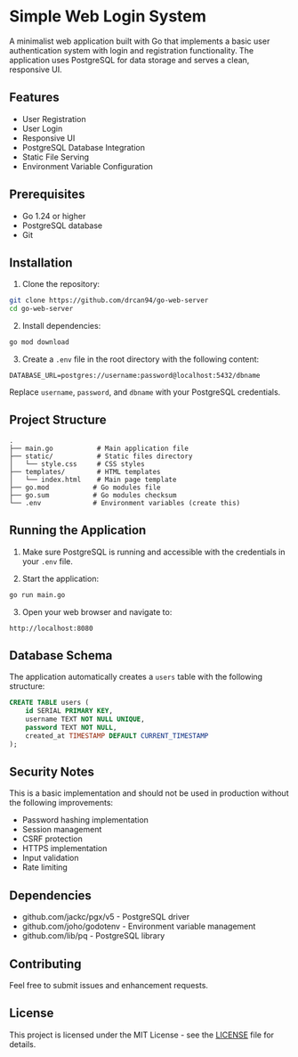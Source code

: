 # Simple Web Login System

A minimalist web application built with Go that implements a basic user authentication system with login and registration functionality. The application uses PostgreSQL for data storage and serves a clean, responsive UI.

## Features

- User Registration
- User Login
- Responsive UI
- PostgreSQL Database Integration
- Static File Serving
- Environment Variable Configuration

## Prerequisites

- Go 1.24 or higher
- PostgreSQL database
- Git

## Installation

1. Clone the repository:
```bash
git clone https://github.com/drcan94/go-web-server
cd go-web-server
```

2. Install dependencies:
```bash
go mod download
```

3. Create a `.env` file in the root directory with the following content:
```env
DATABASE_URL=postgres://username:password@localhost:5432/dbname
```
Replace `username`, `password`, and `dbname` with your PostgreSQL credentials.

## Project Structure

```
.
├── main.go           # Main application file
├── static/           # Static files directory
│   └── style.css     # CSS styles
├── templates/        # HTML templates
│   └── index.html    # Main page template
├── go.mod           # Go modules file
├── go.sum           # Go modules checksum
└── .env             # Environment variables (create this)
```

## Running the Application

1. Make sure PostgreSQL is running and accessible with the credentials in your `.env` file.

2. Start the application:
```bash
go run main.go
```

3. Open your web browser and navigate to:
```
http://localhost:8080
```

## Database Schema

The application automatically creates a `users` table with the following structure:

```sql
CREATE TABLE users (
    id SERIAL PRIMARY KEY,
    username TEXT NOT NULL UNIQUE,
    password TEXT NOT NULL,
    created_at TIMESTAMP DEFAULT CURRENT_TIMESTAMP
);
```

## Security Notes

This is a basic implementation and should not be used in production without the following improvements:

- Password hashing implementation
- Session management
- CSRF protection
- HTTPS implementation
- Input validation
- Rate limiting

## Dependencies

- github.com/jackc/pgx/v5 - PostgreSQL driver
- github.com/joho/godotenv - Environment variable management
- github.com/lib/pq - PostgreSQL library

## Contributing

Feel free to submit issues and enhancement requests.

## License

This project is licensed under the MIT License - see the [LICENSE](LICENSE) file for details.

